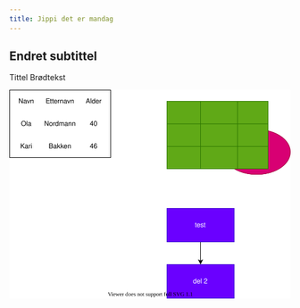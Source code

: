 ```yaml
---
title: Jippi det er mandag
---
```


## Endret subtittel

Tittel
Brødtekst

![Bildetittel](test.drawio.svg)
